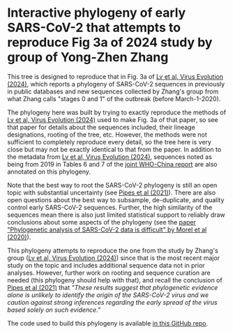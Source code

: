 # Interactive phylogeny of early SARS-CoV-2 that attempts to reproduce Fig 3a of 2024 study by group of Yong-Zhen Zhang
This tree is designed to reproduce that in Fig. 3a of [Lv et al, Virus Evolution (2024)](https://academic.oup.com/ve/article/10/1/veae020/7619252), which reports a phylogeny of SARS-CoV-2 sequences in previously in public databases and new sequences collected by Zhang's group from what Zhang calls "stages 0 and 1" of the outbreak (before March-1-2020).

The phylogeny here was built by trying to exactly reproduce the methods of [Lv et al, Virus Evolution (2024)](https://academic.oup.com/ve/article/10/1/veae020/7619252) used to make Fig. 3a of that paper, so see that paper for details about the sequences included, their lineage designations, rooting of the tree, etc.
However, the methods were not sufficient to completely reproduce every detail, so the tree here is very close but may not be exactly identical to that from the paper.
In addition to the metadata from [Lv et al, Virus Evolution (2024)](https://academic.oup.com/ve/article/10/1/veae020/7619252), sequences noted as being from 2019 in Tables 6 and 7 of the [joint WHO-China report](https://www.who.int/publications/i/item/who-convened-global-study-of-origins-of-sars-cov-2-china-part) are also annotated on this phylogeny.

Note that the best way to root the SARS-CoV-2 phylogeny is still an open topic with substantial uncertainty (see [Pipes et al (2021)](https://academic.oup.com/mbe/article/38/4/1537/6028993)).
There are also open questions about the best way to subsample, de-duplicate, and quality control early SARS-CoV-2 sequences. Further, the high similarity of the sequences mean there is also just limited statistical support to reliably draw conclusions about some aspects of the phylogeny (see the [paper "Phylogenetic analysis of SARS-CoV-2 data is difficult" by Morel et al (2020)](https://academic.oup.com/mbe/article/38/5/1777/6030946)).

This phylogeny attempts to reproduce the one from the study by Zhang's group ([Lv et al, Virus Evolution (2024)](https://academic.oup.com/ve/article/10/1/veae020/7619252)) since that is the most recent major study on the topic and includes additional sequence data not in prior analyses.
However, further work on rooting and sequence curation are needed (this phylogeny should help with that), and recall the conclusion of [Pipes et al (2021)](https://academic.oup.com/mbe/article/38/4/1537/6028993) that _"These results suggest that phylogenetic evidence alone is unlikely to identify the origin of the SARS-CoV-2 virus and we caution against strong inferences regarding the early spread of the virus based solely on such evidence."_

The code used to build this phylogeny is available [in this GitHub repo](https://github.com/jbloom/rebuild_Lv_SARS2_tree).
